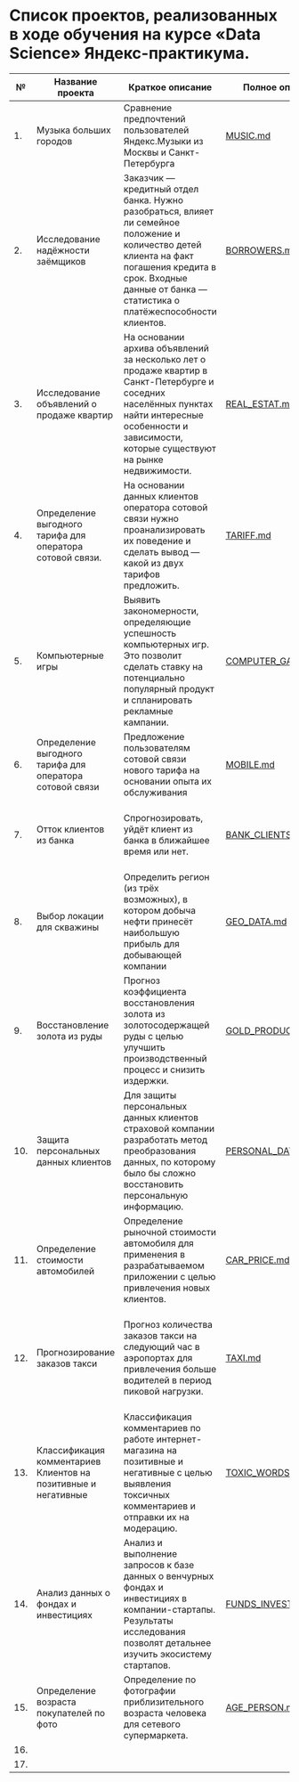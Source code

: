 # Список проектов, реализованных в ходе обучения на курсе «Data Science» Яндекс-практикума.

|№|Название проекта|Краткое описание|Полное описание|Рабочая тетрадь - Notebook|Используемые библиотеки|
|---|---|---|---|---|---|
|1.|Музыка больших городов|Сравнение предпочтений пользователей Яндекс.Музыки из Москвы и Санкт-Петербурга|[MUSIC.md](./data_science_03_basic_MUSIC_MOSCOW_SPB/README_03_MUSIC_MOSCOW_SPB.md "README.md")|[MUSIC.ipynb](./data_science_03_basic_MUSIC_MOSCOW_SPB/ds_sprint03_MUSIC_MOSCOW_SPB.ipynb "notebook.ipynb")|pandas|
|2.|Исследование надёжности заёмщиков|Заказчик — кредитный отдел банка. Нужно разобраться, влияет ли семейное положение и количество детей клиента на факт погашения кредита в срок. Входные данные от банка — статистика о платёжеспособности клиентов.|[BORROWERS.md](./data_science_04_data_preprocessing_RELIABILITY_BORROWERS/README_04_RELIABILITY_BORROWERS.md "README.md")|[BORROWERS.ipynb part-1](./data_science_04_data_preprocessing_RELIABILITY_BORROWERS/ds_sprint04_n1_data_preprocessing_RELIABILITY_BORROWERS.ipynb "notebook1.ipynb") [BORROWERS.ipynb part-2](./data_science_04_data_preprocessing_RELIABILITY_BORROWERS/ds_sprint04_n2_data_preprocessing_RELIABILITY_BORROWERS.ipynb "notebook2.ipynb")|pandas|
|3.|Исследование объявлений о продаже квартир|На основании архива объявлений за несколько лет о продаже квартир в Санкт-Петербурге и соседних населённых пунктах найти интересные особенности и зависимости, которые существуют на рынке недвижимости.|[REAL_ESTAT.md](./data_science_05_research_data_analysis_REAL_ESTATE_SPB/README_05_REAL_ESTATE_SPB.md "README.md")|[REAL_ESTAT.ipynb](./data_science_05_research_data_analysis_REAL_ESTATE_SPB/ds_sprint05_project_real_estate_SPb_.ipynb "notebook.ipynb")|pandas|
|4.|Определение выгодного тарифа для оператора сотовой связи.|На основании данных клиентов оператора сотовой связи нужно проанализировать их поведение и сделать вывод — какой из двух тарифов предложить.|[TARIFF.md](./data_science_06_statistic_BEST_CELLULAR_TARIFF/README_06_BEST_CELLULAR_TARIFF.md "README.md")|[TARIFF.ipynb](./data_science_06_statistic_BEST_CELLULAR_TARIFF/ds_sprint06_statistic_BEST_CELLULAR_TARIFF "notebook.ipynb")|pynb	pandas, numpy, matplotlib, seaborn|
|5.|Компьютерные игры|Выявить закономерности, определяющие успешность компьютерных игр. Это позволит сделать ставку на потенциально популярный продукт и спланировать рекламные кампании.|[COMPUTER_GAMES.md](./data_science_08_module1_final_project_COMPUTER_GAMES/README_08_COMPUTER_GAMES.md)|[COMPUTER_GAMES.ipynb](./data_science_08_module1_final_project_COMPUTER_GAMES/ds_sprint_08_COMPUTER_GAMES.ipynb)|pandas, matplotlib, numpy, scipy|
|6.|Определение выгодного тарифа для оператора сотовой связи|Предложение пользователям сотовой связи нового тарифа на основании опыта их обслуживания|[MOBILE.md](./data_science_09_ML_learning_with_teacher_MOBILE_COMPANY/README_09_MOBILE_COMPANY.md)|[MOBILE.ipynb](./data_science_09_ML_learning_with_teacher_MOBILE_COMPANY/ds_sprint09_ML_MOBILE_COMPANY.ipynb)|pandas, seaborn, skimpy, matplotlib, sklearn, tqdm|
|7.|Отток клиентов из банка|Спрогнозировать, уйдёт клиент из банка в ближайшее время или нет.|[BANK_CLIENTS.md](./data_science_10_ML_learning_with_teacher_BANK_CLIENTS/README_10_BANK_CLIENTS.md)|[BANK_CLIENTS.ipynb](./data_science_10_ML_learning_with_teacher_BANK_CLIENTS/ds_sprint10_BANK_CLIENTS.ipynb)|pandas, seaborn, matplotlib, sklearn, imblearn, tqdm, fast_ml|
|8.|Выбор локации для скважины|Определить регион (из трёх возможных), в котором добыча нефти принесёт наибольшую прибыль для добывающей компании|[GEO_DATA.md](./data_science_11_ML_learning_in_business_GEO_DATA/README_11_GEO_DATA.md)|[GEO_DATA.ipynb](./data_science_11_ML_learning_in_business_GEO_DATA/ds_sprint10_BANK_CLIENTS.ipynb)|ipynb	pandas, numpy, matplotlib, seaborn, scipy, sklearn|
|9.|Восстановление золота из руды|Прогноз коэффициента восстановления золота из золотосодержащей руды с целью улучшить производственный процесс и снизить издержки.|[GOLD_PRODUCER.md](./data_science_12_ML_modul2_final_project_GOLD_PRODUCER/README_12_GOLD_PRODUCER.md)|[GOLD_PRODUCER.ipynb](./data_science_12_ML_modul2_final_project_GOLD_PRODUCER/ds_sprint12_GOLD_PRODUCER.ipynb)|pandas, numpy, matplotlib, seaborn, tqdm, sklearn|
|10.|Защита персональных данных клиентов|Для защиты персональных данных клиентов страховой компании разработать метод преобразования данных, по которому было бы сложно восстановить персональную информацию.|[PERSONAL_DATA.md](./data_science_13_ML_linear_algerba_PERSONAL_DATA/README_13_PERSONAL_DATA.md)|[PERSONAL_DATA.ipynb](./data_science_13_ML_linear_algerba_PERSONAL_DATA/ds_sprint13_PERSONAL_DATA.ipynb)|pandas, numpy, seaborn, matplotlib, sklearn|
|11.|Определение стоимости автомобилей|Определение рыночной стоимости автомобиля для применения в разрабатываемом приложении с целью привлечения новых клиентов.|[CAR_PRICE.md](./data_science_14_ML_numerical_methods_AUTO_PRICE/README_14_AUTO_PRICE.md)|[CAR_PRICE.ipynb](./data_science_14_ML_numerical_methods_AUTO_PRICE/ds_sprint14_AUTO_PRICE.ipynb)|pandas, numpy, matplotlib, seaborn, skimpy, tqdm, sklearn, lightgbm, catboost, xgboost|
|12.|Прогнозирование заказов такси|Прогноз количества заказов такси на следующий час в аэропортах для привлечения больше водителей в период пиковой нагрузки.|[TAXI.md](./data_science_15_ML_time_series_ORDERING_TAXI/README_15_ORDERING_TAXI.md)|[TAXI.ipynb](./data_science_15_ML_time_series_ORDERING_TAXI/ds_sprint15_ORDERING_TAXI.ipynb)|pandas, matplotlib, numpy, os, time, seaborn, tqdm, sklearn, lightgbm, catboost, xgboost, statsmodels|
|13.|Классификация комментариев Клиентов на позитивные и негативные|Классификация комментариев по работе интернет-магазина на позитивные и негативные с целью выявления токсичных комментариев и отправки их на модерацию.|[TOXIC_WORDS.md](./data_science_16_ML_for_texts_TOXIC_WORDS/README_16_TOXIC_WORDS.md)|[TOXIC_WORDS.ipynb](./data_science_16_ML_for_texts_TOXIC_WORDS/ds_sprint16_TOXIC_WORDS.ipynb)|pandas, numpy, matplotlib, tqdm, nltk, sklearn, lightgbm, seaborn, xgboost|
|14.|Анализ данных о фондах и инвестициях|Анализ и выполнение запросов к базе данных о венчурных фондах и инвестициях в компании-стартапы. Результаты исследования позволят детальнее изучить экосистему стартапов.|[FUNDS_INVESTMENTS.md](./data_science_17_SQL_DATA_FUNDS_INVESTMENTS/README_17_SQL_INVESTMENT_FUNDS.md)|[FUNDS_INVESTMENTSipynb](./data_science_17_SQL_DATA_FUNDS_INVESTMENTS/ds_sprint_17_SQL_INVESTMENT_FUNDS.ipynb)|SQL|
|15.|Определение возраста покупателей по фото|Определение по фотографии приблизительного возраста человека для сетевого супермаркета.|[AGE_PERSON.md](./data_science_18_computer_vision_AGE_PERSON/README_18_AGE_PERSON.md)|[AGE_PERSON.ipynb](./data_science_18_computer_vision_AGE_PERSON/ds_sprint18_computer_vision_final.ipynb)|pandas, matplotlib, tensorflow|
|16.||||||					
|17.||||||	
